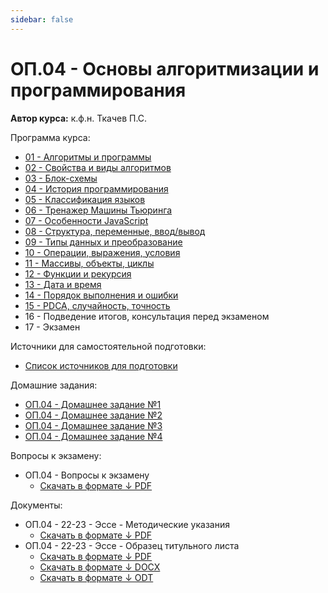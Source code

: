 ```yaml
---
sidebar: false
---
```


<!-- @include: ./includes/_disclaimer.md -->

# ОП.04 - Основы алгоритмизации и программирования

**Автор курса:** к.ф.н. Ткачев П.С.

Программа курса:

- [01 - Алгоритмы и программы](./op04_01.md)
- [02 - Свойства и виды алгоритмов](./op04_02.md)
- [03 - Блок-схемы](./op04_03.md)
- [04 - История программирования](./op04_04.md)
- [05 - Классификация языков](./op04_05.md)
- [06 - Тренажер Машины Тьюринга](./op04_06.md)
- [07 - Особенности JavaScript](./op04_07.md)
- [08 - Структура, переменные, ввод/вывод](./op04_08.md)
- [09 - Типы данных и преобразование](./op04_09.md)
- [10 - Операции, выражения, условия](./op04_10.md)
- [11 - Массивы, объекты, циклы](./op04_11.md)
- [12 - Функции и рекурсия](./op04_12.md)
- [13 - Дата и время](./op04_13.md)
- [14 - Порядок выполнения и ошибки](./op04_14.md)
- [15 - PDCA, случайность, точность](./op04_15.md)
- 16 - Подведение итогов, консультация перед экзаменом
- 17 - Экзамен

Источники для самостоятельной подготовки:

- [Список источников для подготовки](./op04_sources.md)

Домашние задания:

- [ОП.04 - Домашнее задание №1](./op04_hw1.md)
- [ОП.04 - Домашнее задание №2](./op04_hw2.md)
- [ОП.04 - Домашнее задание №3](./op04_hw3.md)
- [ОП.04 - Домашнее задание №4](./op04_hw4.md)

Вопросы к экзамену:

- ОП.04 - Вопросы к экзамену
  - [Скачать в формате ↓ PDF](https://docs.google.com/document/d/1Pt_xgNlTwE7Usc3o6ZSTA9rXjo85WCBecLIJ-YcK9Sc/export?format=pdf)

Документы:

- ОП.04 - 22-23 - Эссе - Методические указания
  - [Скачать в формате ↓ PDF](https://docs.google.com/document/d/1lU0KTyHUluUUEnQj3IgZwXz6cs8mHporfpeJZ1q1SDk/export?format=pdf)
- ОП.04 - 22-23 - Эссе - Образец титульного листа
  - [Скачать в формате ↓ PDF](https://docs.google.com/document/d/12VVo6RK2jLVeq-yfDN7iAhcI_QxzlV9UtBlI6ya4tac/export?format=pdf)
  - [Скачать в формате ↓ DOCX](https://docs.google.com/document/d/12VVo6RK2jLVeq-yfDN7iAhcI_QxzlV9UtBlI6ya4tac/export?format=docx)
  - [Скачать в формате ↓ ODT](https://docs.google.com/document/d/12VVo6RK2jLVeq-yfDN7iAhcI_QxzlV9UtBlI6ya4tac/export?format=odt)
